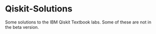 # Qiskit-Solutions
Some solutions to the IBM Qiskit Textbook labs. Some of these are not in the beta version. 
